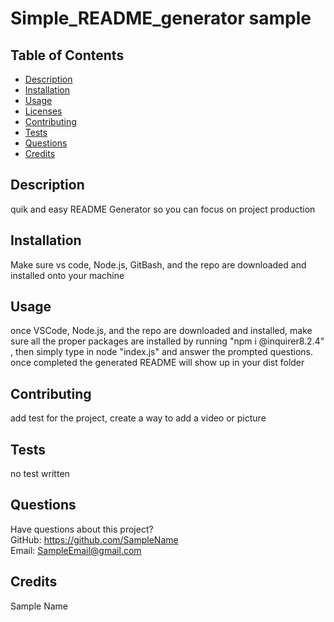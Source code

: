 # Simple_README_generator sample

  

  ## Table of Contents
  * [Description](#description)
  * [Installation](#installation)
  * [Usage](#usage)
  * [Licenses](#licenses)
  * [Contributing](#contributing)
  * [Tests](#tests)
  * [Questions](#questions)
  * [Credits](#credits)

  ## Description
  quik and easy README Generator so you can focus on project production

  ## Installation
  Make sure vs code, Node.js, GitBash, and the repo are downloaded and installed onto your machine

  ## Usage
  once VSCode, Node.js, and the repo are downloaded and installed, make sure all the proper packages are installed by running "npm i @inquirer8.2.4" , then simply type in node "index.js" and answer the prompted questions. once completed the generated README will show up in your dist folder

  

  ## Contributing
  add test for the project, create a way to add a video or picture

  ## Tests
  no test written

  ## Questions
  Have questions about this project?  
  GitHub: https://github.com/SampleName  
  Email: SampleEmail@gmail.com

  ## Credits
  Sample Name

